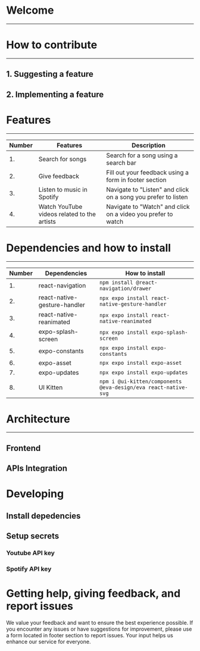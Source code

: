 # Welcome

---

# How to contribute

---

## 1. Suggesting a feature

## 2. Implementing a feature

# Features

---

<!-- prettier-ignore -->
| **Number** | **Features**                                    | **Description**                                               |      
|------------|-------------------------------------------------|---------------------------------------------------------------|
| 1.         | Search for songs                                | Search for a song using a search bar |      
| 2.         | Give feedback                                   | Fill out your feedback using a form in footer section    |    
| 3.         | Listen to music in Spotify                      | Navigate to "Listen" and click on a song you prefer to listen |      
| 4.         | Watch YouTube videos related to the artists     | Navigate to "Watch" and click on a video you prefer to watch |

# Dependencies and how to install

---

<!-- prettier-ignore -->
| **Number** |         **Dependencies**        | **How to install**                                                 |   
|------------|---------------------------------|--------------------------------------------------------------------| 
| 1.         | react-navigation                | ```npm install @react-navigation/drawer```                         |   
| 2.         | react-native-gesture-handler    | ```npx expo install react-native-gesture-handler```                |   
| 3.         | react-native-reanimated         | ```npx expo install react-native-reanimated```                     | 
| 4.         | expo-splash-screen              | ```npx expo install expo-splash-screen ```                         |
| 5.         | expo-constants                  | ```npx expo install expo-constants ```                             |
| 6.         | expo-asset                      | ```npx expo install expo-asset ```                                 |
| 7.         | expo-updates                    | ```npx expo install expo-updates ```                               |
| 8.         | UI Kitten                       | ```npm i @ui-kitten/components @eva-design/eva react-native-svg```

# Architecture

---

## Frontend

## APIs Integration

# Developing

## Install depedencies

## Setup secrets

### Youtube API key

### Spotify API key

# Getting help, giving feedback, and report issues

We value your feedback and want to ensure the best experience possible. If you encounter any issues or have suggestions for improvement, please use a form located in footer section to report issues. Your input helps us enhance our service for everyone.
